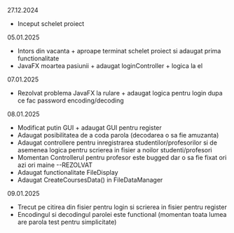 27.12.2024
*  Inceput schelet proiect

05.01.2025
*  Intors din vacanta + aproape terminat schelet proiect si adaugat prima functionalitate
*  JavaFX moartea pasiunii + adaugat loginController + logica la el

07.01.2025
* Rezolvat problema JavaFX la rulare + adaugat logica pentru login dupa ce fac password encoding/decoding

08.01.2025
* Modificat putin GUI + adaugat GUI pentru register
* Adaugat posibilitatea de a coda parola (decodarea o sa fie amuzanta)
* Adaugat controllere pentru inregistrarea studentilor/profesorilor si de asemenea logica pentru scrierea in fisier a noilor studenti/profesori
* Momentan Controllerul pentru profesor este bugged dar o sa fie fixat ori azi ori maine --REZOLVAT
* Adaugat functionalitate FileDisplay
* Adaugat CreateCoursesData() in FileDataManager

09.01.2025
* Trecut pe citirea din fisier pentru login si scrierea in fisier pentru register
* Encodingul si decodingul parolei este functional (momentan toata lumea are parola test pentru simplicitate)